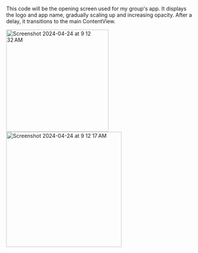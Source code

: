 This code will be the opening screen used for my group's app. It displays the logo and app name, gradually scaling up and increasing opacity. After a delay, it transitions to the main ContentView.

<img width="274" alt="Screenshot 2024-04-24 at 9 12 32 AM" src="https://github.com/citrusvick/Opening-Lynk-Screen/assets/138717384/7c3e9de5-6d63-4f6e-8191-1db6fb10e7c6">

<img width="309" alt="Screenshot 2024-04-24 at 9 12 17 AM" src="https://github.com/citrusvick/Opening-Lynk-Screen/assets/138717384/6b0b82b0-0011-4d12-b180-9b964585c9d4">

